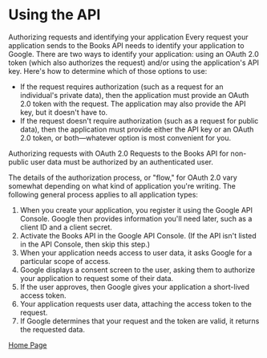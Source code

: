 # Using the API

Authorizing requests and identifying your application
Every request your application sends to the Books API needs to identify your application to Google. There are two ways to identify your application: using an OAuth 2.0 token (which also authorizes the request) and/or using the application's API key. Here's how to determine which of those options to use:

* If the request requires authorization (such as a request for an individual's private data), then the application must provide an OAuth 2.0 token with the request. The application may also provide the API key, but it doesn't have to.
* If the request doesn't require authorization (such as a request for public data), then the application must provide either the API key or an OAuth 2.0 token, or both—whatever option is most convenient for you.

Authorizing requests with OAuth 2.0
Requests to the Books API for non-public user data must be authorized by an authenticated user.

The details of the authorization process, or "flow," for OAuth 2.0 vary somewhat depending on what kind of application you're writing. The following general process applies to all application types:

1. When you create your application, you register it using the Google API Console. Google then provides information you'll need later, such as a client ID and a client secret.
2. Activate the Books API in the Google API Console. (If the API isn't listed in the API Console, then skip this step.)
3. When your application needs access to user data, it asks Google for a particular scope of access.
4. Google displays a consent screen to the user, asking them to authorize your application to request some of their data.
5. If the user approves, then Google gives your application a short-lived access token.
6. Your application requests user data, attaching the access token to the request.
7. If Google determines that your request and the token are valid, it returns the requested data.


[Home Page](https://osamamousa204.github.io/reading-notes-301/)